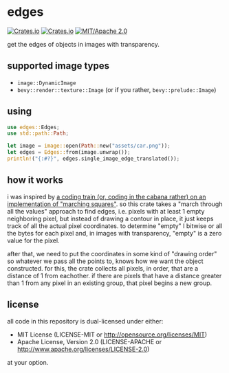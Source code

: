 # edges

[![Crates.io](https://img.shields.io/crates/v/edges.svg)](https://crates.io/crates/edges)
[![Crates.io](https://img.shields.io/crates/d/edges.svg)](https://crates.io/crates/edges)
[![MIT/Apache 2.0](https://img.shields.io/badge/license-MIT%2FApache-blue.svg)](https://github.com/shnewto/edges#license)

get the edges of objects in images with transparency.

## supported image types

- `image::DynamicImage`
- `bevy::render::texture::Image` (or if you rather, `bevy::prelude::Image`)

## using

```rust
use edges::Edges;
use std::path::Path;

let image = image::open(Path::new("assets/car.png"));
let edges = Edges::from(image.unwrap());
println!("{:#?}", edges.single_image_edge_translated());
```

## how it works

i was inspired by [a coding train (or, coding in the cabana rather)
on an implementation of "marching squares"](https://youtu.be/0ZONMNUKTfU).
so this crate takes a "march through all the values" approach to find edges, i.e.
pixels with at least 1 empty neighboring pixel, but
instead of drawing a contour in place,
it just keeps track of all the actual pixel coordinates. to determine "empty" I bitwise
or all the bytes for each pixel and,
in images with transparency, "empty" is a zero value for the pixel.

after that, we need to put the coordinates in some kind of
"drawing order" so whatever we pass all the points to,
knows how we want the object constructed. for this, the
crate collects all pixels, in order, that are a distance of 1 from eachother.
if there are pixels that have a distance greater than 1
from any pixel in an existing group, that pixel begins a new group.

## license

all code in this repository is dual-licensed under either:

- MIT License (LICENSE-MIT or <http://opensource.org/licenses/MIT>)
- Apache License, Version 2.0 (LICENSE-APACHE or <http://www.apache.org/licenses/LICENSE-2.0>)

at your option.
